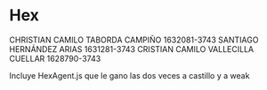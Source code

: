 # Hex

CHRISTIAN CAMILO TABORDA CAMPIÑO		1632081-3743
SANTIAGO HERNÁNDEZ ARIAS			1631281-3743
CRISTIAN CAMILO VALLECILLA CUELLAR 	1628790-3743

Incluye HexAgent.js que le gano las dos veces a castillo y a weak
